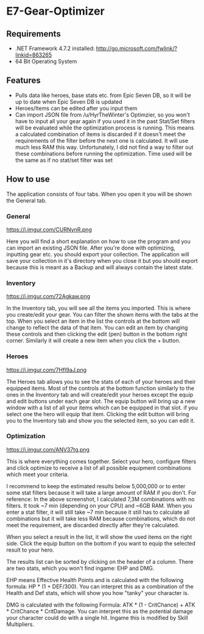 # E7-Gear-Optimizer

## Requirements

* .NET Framework 4.7.2 installed: http://go.microsoft.com/fwlink/?linkid=863265
* 64 Bit Operating System

 
## Features

* Pulls data like heroes, base stats etc. from Epic Seven DB, so it will be up to date when Epic Seven DB is updated
* Heroes/Items can be edited after you input them
* Can import JSON file from /u/HyrTheWinter's Optimzier, so you won't have to input all your gear again if you used it in the past Stat/Set filters will be evaluated while the optimization process is running. This means a calculated combination of items is discarded if it doesn't meet the requirements of the filter before the next one is calculated. It will use much less RAM this way. Unfortunately, I did not find a way to filter out these combinations before running the optimization. Time used will be the same as if no stat/set filter was set

 
## How to use

The application consists of four tabs. When you open it you will be shown the General tab.
### General

https://i.imgur.com/CURNynR.png

Here you will find a short explanation on how to use the program and you can import an existing JSON file. After you're done with optimizing, inputting gear etc. you should export your collection. The application will save your collection in it's directory when you close it but you should export because this is meant as a Backup and will always contain the latest state.
### Inventory

https://i.imgur.com/72Agkaw.png

In the Inventory tab, you will see all the items you imported. This is where you create/edit your gear. You can filter the shown items with the tabs at the top. When you select an item in the list the controls at the bottom will change to reflect the data of that item. You can edit an item by changing these controls and then clicking the edit (pen) button in the bottom right corner. Similarly it will create a new item when you click the + button.
### Heroes

https://i.imgur.com/7HfI9aJ.png

The Heroes tab allows you to see the stats of each of your heroes and their equipped items. Most of the controls at the bottom function similarly to the ones in the Inventory tab and will create/edit your heroes except the equip and edit buttons under each gear slot. The equip button will bring up a new window with a list of all your items which can be equipped in that slot. if you select one the hero will equip that item. Clicking the edit button will bring you to the Inventory tab and show you the selected item, so you can edit it.
### Optimization

https://i.imgur.com/ANV37tg.png

This is where everything comes together. Select your hero, configure filters and click optimize to receive a list of all possible equipment combinations which meet your criteria.

I recommend to keep the estimated results below 5,000,000 or to enter some stat filters because it will take a large amount of RAM if you don't. For reference: In the above screenshot, I calculated 7,3M combinations with no filters. It took ~7 min (depending on your CPU) and ~6GB RAM. When you enter a stat filter, it will still take ~7 min because it still has to calculate all combinations but it will take less RAM because combinations, which do not meet the requirement, are discarded directly after they're calculated.

When you select a result in the list, it will show the used items on the right side. Click the equip button on the bottom if you want to equip the selected result to your hero.

The results list can be sorted by clicking on the header of a column. There are two stats, which you won't find ingame: EHP and DMG.

EHP means Effective Health Points and is calculated with the following formula: HP * (1 + DEF/300). You can interpret this as a combination of the Health and Def stats, which will show you how "tanky" your character is.

DMG is calculated with the following Formula: ATK * (1 - CritChance) + ATK * CritChance * CritDamage. You can interpret this as the potential damage your character could do with a single hit. Ingame this is modified by Skill Multipliers.
